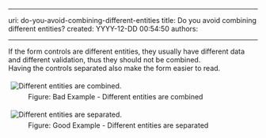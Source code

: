 

---
uri: do-you-avoid-combining-different-entities
title: Do you avoid combining different entities?
created: YYYY-12-DD 00:54:50
authors:

---




<span class='intro'> <p>If the form controls are different entities, they usually have different
 data and different validation, thus they should not be combined.<br>
                   Having the controls separated also make the form easier to read.</p> </span>

<dl class="badImage"><dt>
      <img alt="Different entities are combined." src="http&#58;//www.ssw.com.au/ssw/Standards/Rules/Images/AvoidCombiningBad.gif" style="margin&#58;5px;" />
   </dt><dd>Figure&#58; Bad Example - Different entities are combined</dd></dl><dl class="goodImage"><dt>
      <img alt="Different entities are separated." src="http&#58;//www.ssw.com.au/ssw/Standards/Rules/Images/AvoidCombiningGood.gif" style="margin&#58;5px;" />
   </dt><dd>Figure&#58; Good Example - Different entities are separated</dd></dl>


